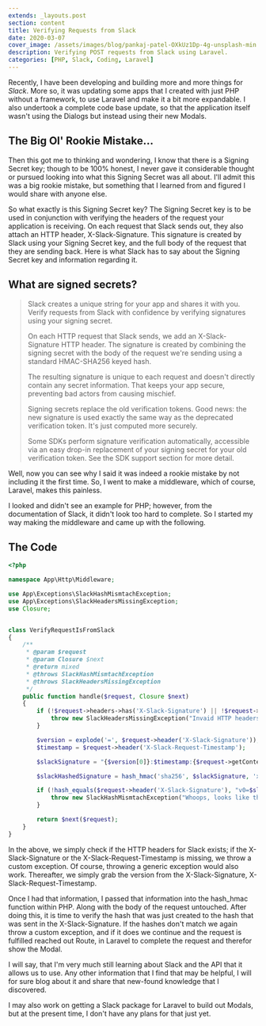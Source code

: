 ```yaml
---
extends: _layouts.post
section: content
title: Verifying Requests from Slack
date: 2020-03-07
cover_image: /assets/images/blog/pankaj-patel-OXkUz1Dp-4g-unsplash-min.jpg
description: Verifying POST requests from Slack using Laravel.
categories: [PHP, Slack, Coding, Laravel]
---
```


Recently, I have been developing and building more and more things for _Slack_. More so, it was updating some apps that I created with just PHP without a framework, to use Laravel and make it a bit more expandable. I also undertook a complete code base update, so that the application itself wasn't using the Dialogs but instead using their new Modals.

## The Big Ol' Rookie Mistake...

Then this got me to thinking and wondering, I know that there is a Signing Secret key; though to be 100% honest, I never gave it considerable thought or pursued looking into what this Signing Secret was all about. I'll admit this was a big rookie mistake, but something that I learned from and figured I would share with anyone else.

So what exactly is this Signing Secret key? The Signing Secret key is to be used in conjunction with verifying the headers of the request your application is receiving. On each request that Slack sends out, they also attach an HTTP header, X-Slack-Signature. This signature is created by Slack using your Signing Secret key, and the full body of the request that they are sending back. Here is what Slack has to say about the Signing Secret key and information regarding it.

## What are signed secrets?

> Slack creates a unique string for your app and shares it with you. Verify requests from Slack with confidence by verifying signatures using your signing secret.
>
> On each HTTP request that Slack sends, we add an X-Slack-Signature HTTP header. The signature is created by combining the signing secret with the body of the request we're sending using a standard HMAC-SHA256 keyed hash.
>
> The resulting signature is unique to each request and doesn't directly contain any secret information. That keeps your app secure, preventing bad actors from causing mischief.
>
> Signing secrets replace the old verification tokens. Good news: the new signature is used exactly the same way as the deprecated verification token. It's just computed more securely.
>
> Some SDKs perform signature verification automatically, accessible via an easy drop-in replacement of your signing secret for your old verification token. See the SDK support section for more detail.

Well, now you can see why I said it was indeed a rookie mistake by not including it the first time. So, I went to make a middleware, which of course, Laravel, makes this painless.

I looked and didn't see an example for PHP; however, from the documentation of Slack, it didn't look too hard to complete. So I started my way making the middleware and came up with the following.

## The Code

```php
<?php

namespace App\Http\Middleware;

use App\Exceptions\SlackHashMismtachException;
use App\Exceptions\SlackHeadersMissingException;
use Closure;


class VerifyRequestIsFromSlack
{
    /**
     * @param $request
     * @param Closure $next
     * @return mixed
     * @throws SlackHashMismtachException
     * @throws SlackHeadersMissingException
     */
    public function handle($request, Closure $next)
    {
        if (!$request->headers->has('X-Slack-Signature') || !$request->headers->has('X-Slack-Request-Timestamp')) {
            throw new SlackHeadersMissingException("Invaid HTTP headers.");
        }

        $version = explode('=', $request->header('X-Slack-Signature'));
        $timestamp = $request->header('X-Slack-Request-Timestamp');

        $slackSignature = "{$version[0]}:$timestamp:{$request->getContent()}";

        $slackHashedSignature = hash_hmac('sha256', $slackSignature, 'xxxxxxxSigningSecretxxxxxxxxx');

        if (!hash_equals($request->header('X-Slack-Signature'), "v0=$slackHashedSignature")) {
            throw new SlackHashMismtachException("Whoops, looks like that hash doesn't match");
        }

        return $next($request);
    }
}
```

In the above, we simply check if the HTTP headers for Slack exists; if the X-Slack-Signature or the X-Slack-Request-Timestamp is missing, we throw a custom exception. Of course, throwing a generic exception would also work. Thereafter, we simply grab the version from the X-Slack-Signature, X-Slack-Request-Timestamp.

Once I had that information, I passed that information into the hash_hmac function within PHP. Along with the body of the request untouched. After doing this, it is time to verify the hash that was just created to the hash that was sent in the X-Slack-Signature. If the hashes don't match we again throw a custom exception, and if it does we continue and the request is fulfilled reached out Route, in Laravel to complete the request and therefor show the Modal.

I will say, that I'm very much still learning about Slack and the API that it allows us to use. Any other information that I find that may be helpful, I will for sure blog about it and share that new-found knowledge that I discovered.

I may also work on getting a Slack package for Laravel to build out Modals, but at the present time, I don't have any plans for that just yet.
